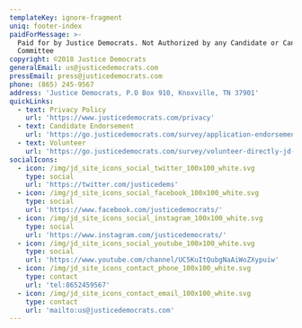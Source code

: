 ```yaml
---
templateKey: ignore-fragment
uniq: footer-index
paidForMessage: >-
  Paid for by Justice Democrats. Not Authorized by any Candidate or Candidate's
  Committee
copyright: ©2018 Justice Democrats
generalEmail: us@justicedemocrats.com
pressEmail: press@justicedemocrats.com
phone: (865) 245-9567
address: 'Justice Democrats, P.O Box 910, Knoxville, TN 37901'
quickLinks:
  - text: Privacy Policy
    url: 'https://www.justicedemocrats.com/privacy'
  - text: Candidate Endorsement
    url: 'https://go.justicedemocrats.com/survey/application-endorsement/'
  - text: Volunteer
    url: 'https://go.justicedemocrats.com/survey/volunteer-directly-jd-campaign/'
socialIcons:
  - icon: /img/jd_site_icons_social_twitter_100x100_white.svg
    type: social
    url: 'https://twitter.com/justicedems'
  - icon: /img/jd_site_icons_social_facebook_100x100_white.svg
    type: social
    url: 'https://www.facebook.com/justicedemocrats/'
  - icon: /img/jd_site_icons_social_instagram_100x100_white.svg
    type: social
    url: 'https://www.instagram.com/justicedemocrats/'
  - icon: /img/jd_site_icons_social_youtube_100x100_white.svg
    type: social
    url: 'https://www.youtube.com/channel/UC5KuItQubgNaAiWoZXypuiw'
  - icon: /img/jd_site_icons_contact_phone_100x100_white.svg
    type: contact
    url: 'tel:8652459567'
  - icon: /img/jd_site_icons_contact_email_100x100_white.svg
    type: contact
    url: 'mailto:us@justicedemocrats.com'
---
```


